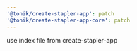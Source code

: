 ```yaml
---
'@tonik/create-stapler-app': patch
'@tonik/create-stapler-app-core': patch
---
```


use index file from create-stapler-app
